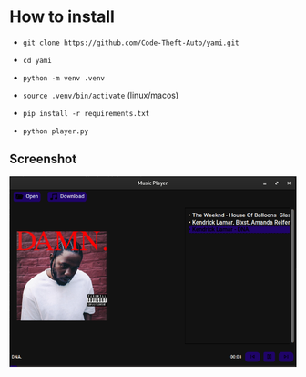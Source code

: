 # How to install

*    `git clone https://github.com/Code-Theft-Auto/yami.git`

*    `cd yami`

*    `python -m venv .venv`

*    `source .venv/bin/activate` (linux/macos)

* `pip install -r requirements.txt`

* `python player.py`

## Screenshot
![pic](pic/pic.png)
